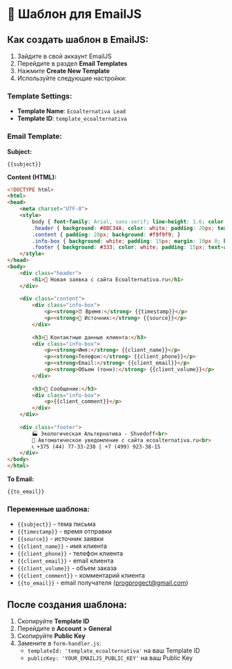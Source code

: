 # 📧 Шаблон для EmailJS

## Как создать шаблон в EmailJS:

1. Зайдите в свой аккаунт EmailJS
2. Перейдите в раздел **Email Templates**
3. Нажмите **Create New Template**
4. Используйте следующие настройки:

### Template Settings:
- **Template Name**: `Ecoalternativa Lead`
- **Template ID**: `template_ecoalternativa`

### Email Template:

**Subject:**
```
{{subject}}
```

**Content (HTML):**
```html
<!DOCTYPE html>
<html>
<head>
    <meta charset="UTF-8">
    <style>
        body { font-family: Arial, sans-serif; line-height: 1.6; color: #333; }
        .header { background: #8BC34A; color: white; padding: 20px; text-align: center; }
        .content { padding: 20px; background: #f9f9f9; }
        .info-box { background: white; padding: 15px; margin: 10px 0; border-left: 4px solid #8BC34A; }
        .footer { background: #333; color: white; padding: 15px; text-align: center; font-size: 12px; }
    </style>
</head>
<body>
    <div class="header">
        <h1>🌿 Новая заявка с сайта Ecoalternativa.ru</h1>
    </div>
    
    <div class="content">
        <div class="info-box">
            <p><strong>⏰ Время:</strong> {{timestamp}}</p>
            <p><strong>📍 Источник:</strong> {{source}}</p>
        </div>
        
        <h3>👤 Контактные данные клиента:</h3>
        <div class="info-box">
            <p><strong>Имя:</strong> {{client_name}}</p>
            <p><strong>Телефон:</strong> {{client_phone}}</p>
            <p><strong>Email:</strong> {{client_email}}</p>
            <p><strong>Объем (тонн):</strong> {{client_volume}}</p>
        </div>
        
        <h3>💬 Сообщение:</h3>
        <div class="info-box">
            <p>{{client_comment}}</p>
        </div>
    </div>
    
    <div class="footer">
        🏭 Экологическая Альтернатива - Shvedoff<br>
        📧 Автоматическое уведомление с сайта ecoalternativa.ru<br>
        📞 +375 (44) 77-33-238 | +7 (499) 923-38-15
    </div>
</body>
</html>
```

**To Email:**
```
{{to_email}}
```

### Переменные шаблона:
- `{{subject}}` - тема письма
- `{{timestamp}}` - время отправки
- `{{source}}` - источник заявки
- `{{client_name}}` - имя клиента
- `{{client_phone}}` - телефон клиента
- `{{client_email}}` - email клиента
- `{{client_volume}}` - объем заказа
- `{{client_comment}}` - комментарий клиента
- `{{to_email}}` - email получателя (progprogect@gmail.com)

## После создания шаблона:

1. Скопируйте **Template ID** 
2. Перейдите в **Account > General**
3. Скопируйте **Public Key**
4. Замените в `form-handler.js`:
   - `templateId: 'template_ecoalternativa'` на ваш Template ID
   - `publicKey: 'YOUR_EMAILJS_PUBLIC_KEY'` на ваш Public Key 